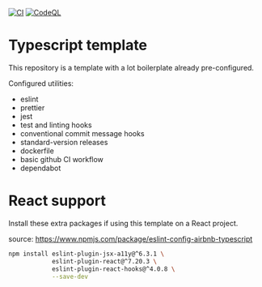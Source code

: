 [![CI](https://github.com/Adarah/typescript-template/actions/workflows/CI.yaml/badge.svg)](https://github.com/Adarah/typescript-template/actions/workflows/CI.yaml)
[![CodeQL](https://github.com/Adarah/typescript-template/actions/workflows/codeql-analysis.yml/badge.svg)](https://github.com/Adarah/typescript-template/actions/workflows/codeql-analysis.yml)

# Typescript template

This repository is a template with a lot boilerplate already pre-configured.

Configured utilities:

- eslint
- prettier
- jest
- test and linting hooks
- conventional commit message hooks
- standard-version releases
- dockerfile
- basic github CI workflow
- dependabot

# React support

Install these extra packages if using this template on a React project.

source: https://www.npmjs.com/package/eslint-config-airbnb-typescript

```bash
npm install eslint-plugin-jsx-a11y@^6.3.1 \
            eslint-plugin-react@^7.20.3 \
            eslint-plugin-react-hooks@^4.0.8 \
            --save-dev
```
